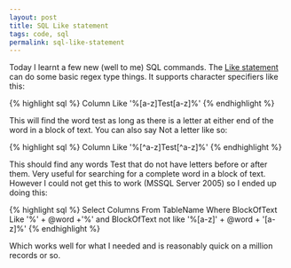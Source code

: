```yaml
---
layout: post
title: SQL Like statement
tags: code, sql
permalink: sql-like-statement
---
```


Today I learnt a few new (well to me) SQL commands.  The [Like statement][ddart-like] can do some basic regex type things.  It supports character specifiers like this:

{% highlight sql %}
Column Like '%[a-z]Test[a-z]%'
{% endhighlight %}

This will find the word test as long as there is a letter at either end of the word in a block of text.  You can also say Not a letter like so:

{% highlight sql %}
Column Like '%[^a-z]Test[^a-z]%'
{% endhighlight %}

This should find any words Test that do not have letters before or after them. Very useful for searching for a complete word in a block of text.  However I could not get this to work (MSSQL Server 2005) so I ended up doing this:

{% highlight sql %}
Select 	Columns
From	TableName
Where	BlockOfText Like '%' + @word +'%'
  and	BlockOfText not like '%[a-z]' + @word + '[a-z]%'
{% endhighlight %}

Which works well for what I needed and is reasonably quick on a million records or so.

[ddart-like]: http://doc.ddart.net/mssql/sql70/la-lz_2.htm
